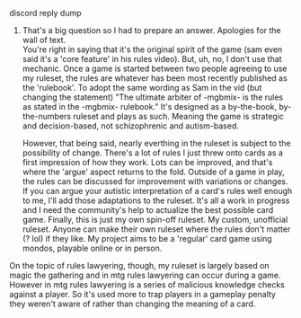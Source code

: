 discord reply dump

1. That's a big question so I had to prepare an answer. Apologies for the wall of text.  
    You're right in saying that it's the original spirit of the game (sam even said it's a 'core feature' in his rules video). But, uh, no, I don't use that mechanic. Once a game is started between two people agreeing to use my ruleset, the rules are whatever has been most recently published as the 'rulebook'. To adopt the same wording as Sam in the vid (but changing the statement) "The ultimate arbiter of -mgbmix- is the rules as stated in the -mgbmix- rulebook." It's designed as a by-the-book, by-the-numbers ruleset and plays as such. Meaning the game is strategic and decision-based, not schizophrenic and autism-based.
    
    
    However, that being said, nearly everthing in the ruleset is subject to the possibility of change. There's a lot of rules I just threw onto cards as a first impression of how they work. Lots can be improved, and that's where the 'argue' aspect returns to the fold. Outside of a game in play, the rules can be discussed for improvement with variations or changes. If you can argue your autistic interpretation of a card's rules well enough to me, I'll add those adaptations to the ruleset. It's all a work in progress and I need the community's help to actualize the best possible card game. Finally, this is just my own spin-off ruleset. My custom, unofficial ruleset. Anyone can make their own ruleset where the rules don't matter (? lol) if they like. My project aims to be a 'regular' card game using mondos, playable online or in person.


On the topic of rules lawyering, though, my ruleset is largely based on magic the gathering and in mtg rules lawyering can occur during a game. However in mtg rules lawyering is a series of malicious knowledge checks against a player. So it's used more to trap players in a gameplay penalty they weren't aware of rather than changing the meaning of a card.

